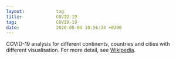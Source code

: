 ```yaml
---
layout:            tag
title:             COVID-19
tag:               COVID-19
date:              2020-05-04 10:56:24 +0200
---
```

COVID-19 analysis for different continents, countries and cities with different
visualisation.
For more detail, see [Wikipedia][wiki].

[wiki]: https://en.wikipedia.org/wiki/COVID-19_pandemic